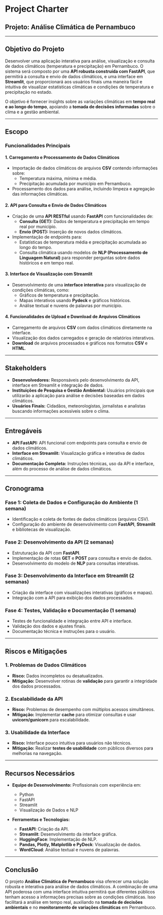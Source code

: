 # Project Charter  
## Projeto: Análise Climática de Pernambuco  

---

## Objetivo do Projeto  
Desenvolver uma aplicação interativa para análise, visualização e consulta de dados climáticos (temperatura e precipitação) em Pernambuco. O sistema será composto por uma **API robusta construída com FastAPI**, que permitirá a consulta e envio de dados climáticos, e uma interface em **Streamlit**, que proporcionará aos usuários finais uma maneira fácil e intuitiva de visualizar estatísticas climáticas e condições de temperatura e precipitação no estado.  

O objetivo é fornecer insights sobre as variações climáticas em **tempo real e ao longo do tempo**, apoiando a **tomada de decisões informadas** sobre o clima e a gestão ambiental.  

---

## Escopo  

### Funcionalidades Principais  

#### 1. **Carregamento e Processamento de Dados Climáticos**  
- Importação de dados climáticos de arquivos **CSV** contendo informações sobre:  
  - Temperatura máxima, mínima e média.  
  - Precipitação acumulada por município em Pernambuco.  
- Processamento dos dados para análise, incluindo limpeza e agregação das informações climáticas.  

#### 2. **API para Consulta e Envio de Dados Climáticos**  
- Criação de uma **API RESTful** usando **FastAPI** com funcionalidades de:  
  - **Consulta (GET):** Dados de temperatura e precipitação em tempo real por município.  
  - **Envio (POST):** Inserção de novos dados climáticos.  
- Implementação de endpoints para:  
  - Estatísticas de temperatura média e precipitação acumulada ao longo do tempo.  
  - Consulta climática usando modelos de **NLP (Processamento de Linguagem Natural)** para responder perguntas sobre dados históricos e em tempo real.  

#### 3. **Interface de Visualização com Streamlit**  
- Desenvolvimento de uma **interface interativa** para visualização de condições climáticas, como:  
  - Gráficos de temperatura e precipitação.  
  - Mapas interativos usando **Pydeck** e gráficos históricos.  
  - Análise textual e nuvens de palavras por município.  

#### 4. **Funcionalidades de Upload e Download de Arquivos Climáticos**  
- Carregamento de arquivos **CSV** com dados climáticos diretamente na interface.  
- Visualização dos dados carregados e geração de relatórios interativos.  
- **Download** de arquivos processados e gráficos nos formatos **CSV** e **HTML**.  

---

## Stakeholders  
- **Desenvolvedores:** Responsáveis pelo desenvolvimento da API, interface em Streamlit e integração de dados.  
- **Instituições de Pesquisa e Gestão Ambiental:** Usuários principais que utilizarão a aplicação para análise e decisões baseadas em dados climáticos.  
- **Usuários Finais:** Cidadãos, meteorologistas, jornalistas e analistas buscando informações acessíveis sobre o clima.  

---

## Entregáveis  
- **API FastAPI:** API funcional com endpoints para consulta e envio de dados climáticos.  
- **Interface em Streamlit:** Visualização gráfica e interativa de dados climáticos.  
- **Documentação Completa:** Instruções técnicas, uso da API e interface, além do processo de análise de dados climáticos.  

---

## Cronograma  

### **Fase 1: Coleta de Dados e Configuração do Ambiente (1 semana)**  
- Identificação e coleta de fontes de dados climáticos (arquivos CSV).  
- Configuração do ambiente de desenvolvimento com **FastAPI**, **Streamlit** e bibliotecas de visualização.  

### **Fase 2: Desenvolvimento da API (2 semanas)**  
- Estruturação da API com **FastAPI**.  
- Implementação de rotas **GET** e **POST** para consulta e envio de dados.  
- Desenvolvimento do modelo de **NLP** para consultas interativas.  

### **Fase 3: Desenvolvimento da Interface em Streamlit (2 semanas)**  
- Criação da interface com visualizações interativas (gráficos e mapas).  
- Integração com a API para exibição dos dados processados.  

### **Fase 4: Testes, Validação e Documentação (1 semana)**  
- Testes de funcionalidade e integração entre API e interface.  
- Validação dos dados e ajustes finais.  
- Documentação técnica e instruções para o usuário.  

---

## Riscos e Mitigações  

### 1. **Problemas de Dados Climáticos**  
- **Risco:** Dados incompletos ou desatualizados.  
- **Mitigação:** Desenvolver rotinas de **validação** para garantir a integridade dos dados processados.  

### 2. **Escalabilidade da API**  
- **Risco:** Problemas de desempenho com múltiplos acessos simultâneos.  
- **Mitigação:** Implementar **cache** para otimizar consultas e usar **uvicorn/gunicorn** para escalabilidade.  

### 3. **Usabilidade da Interface**  
- **Risco:** Interface pouco intuitiva para usuários não técnicos.  
- **Mitigação:** Realizar **testes de usabilidade** com públicos diversos para melhorias na navegação.  

---

## Recursos Necessários  

- **Equipe de Desenvolvimento:** Profissionais com experiência em:  
  - Python  
  - FastAPI  
  - Streamlit  
  - Visualização de Dados e NLP  

- **Ferramentas e Tecnologias:**  
  - **FastAPI**: Criação da API.  
  - **Streamlit**: Desenvolvimento da interface gráfica.  
  - **HuggingFace**: Implementação de NLP.  
  - **Pandas, Plotly, Matplotlib e PyDeck**: Visualização de dados.  
  - **WordCloud**: Análise textual e nuvens de palavras.  

---

## Conclusão  
O projeto **Análise Climática de Pernambuco** visa oferecer uma solução robusta e interativa para análise de dados climáticos. A combinação de uma API poderosa com uma interface intuitiva permitirá que diferentes públicos tenham acesso a informações precisas sobre as condições climáticas. Isso facilitará a análise em tempo real, auxiliando na **tomada de decisões ambientais** e no **monitoramento de variações climáticas** em Pernambuco.  

